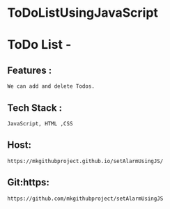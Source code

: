 # ToDoListUsingJavaScript
# ToDo List -
## Features :
    We can add and delete Todos.
## Tech Stack :
    JavaScript, HTML ,CSS
## Host:
    https://mkgithubproject.github.io/setAlarmUsingJS/
## Git:https:
    https://github.com/mkgithubproject/setAlarmUsingJS

